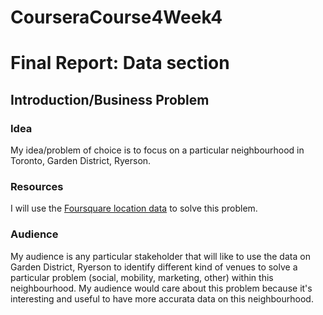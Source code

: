# CourseraCourse4Week4

# Final Report: Data section

## Introduction/Business Problem

### Idea
My idea/problem of choice is to focus on a particular neighbourhood in Toronto, Garden District, Ryerson.

### Resources
I will use the [Foursquare location data](https://developer.foursquare.com/) to solve this problem. 

### Audience
My audience is any particular stakeholder that will like to use the data on Garden District, Ryerson to identify different kind of venues to solve a particular problem (social, mobility, marketing, other) within this neighbourhood. My audience would care about this problem because it's interesting and useful to have more accurata data on this neighbourhood.
